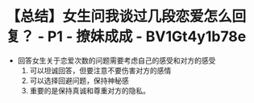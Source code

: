 # 【总结】女生问我谈过几段恋爱怎么回复？ - P1 - 撩妹成成 - BV1Gt4y1b78e

-   回答女生关于恋爱次数的问题需要考虑自己的感受和对方的感受
    1.  可以坦诚回答，但要注意不要伤害对方的感情
    2.  可以选择回避问题，保持神秘感
    3.  重要的是保持真诚和尊重对方的隐私。